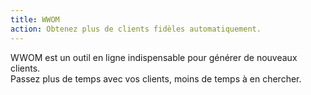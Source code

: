 ```yaml
---
title: WWOM
action: Obtenez plus de clients fidèles automatiquement.
---
```

WWOM est un outil en ligne indispensable pour générer de nouveaux clients.\
Passez plus de temps avec vos clients, moins de temps à en chercher.